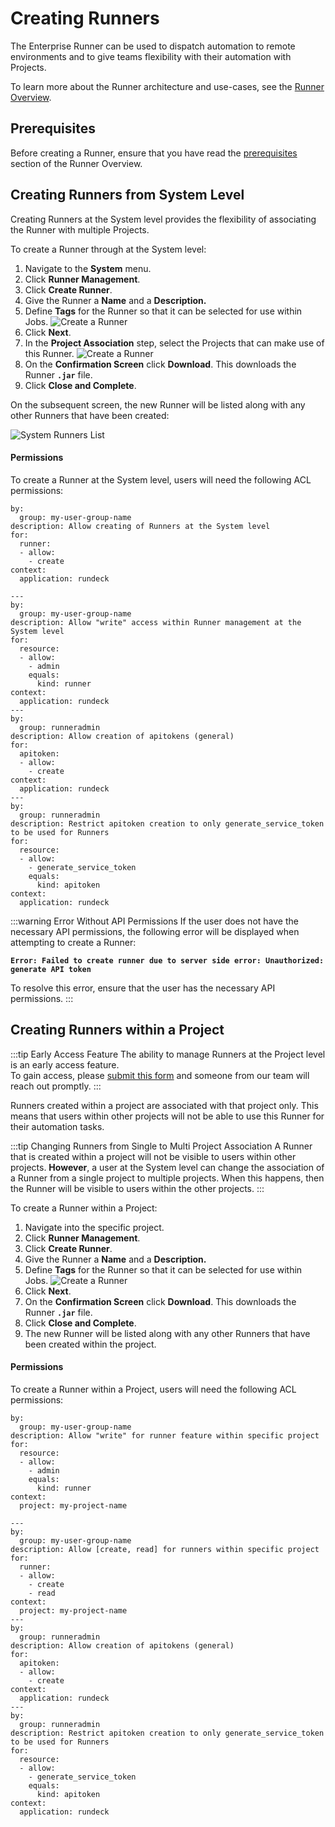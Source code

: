 # Creating Runners

The Enterprise Runner can be used to dispatch automation to remote environments and to give teams flexibility with their automation with Projects.

To learn more about the Runner architecture and use-cases, see the [Runner Overview](/administration/runner/index.md).

## Prerequisites

Before creating a Runner, ensure that you have read the [prerequisites](/administration/runner/index.md#enabling-the-latest-runner-features) section of the Runner Overview.


## Creating Runners from System Level

Creating Runners at the System level provides the flexibility of associating the Runner with multiple Projects.

To create a Runner through at the System level:

1. Navigate to the **System** menu.
2. Click **Runner Management**.
3. Click **Create Runner**.
4. Give the Runner a **Name** and a **Description.**
5. Define **Tags** for the Runner so that it can be selected for use within Jobs.
    ![Create a Runner](/assets/img/create-runner-step-1.png)
6. Click **Next**.
7. In the **Project Association** step, select the Projects that can make use of this Runner.
    ![Create a Runner](/assets/img/create-runner-step-2.png)
8. On the **Confirmation Screen** click **Download**. This downloads the Runner **`.jar`** file.
9. Click **Close and Complete**.

On the subsequent screen, the new Runner will be listed along with any other Runners that have been created:

![System Runners List](/assets/img/system-level-runners-list.png)<br>

#### Permissions
To create a Runner at the System level, users will need the following ACL permissions:
```
by:
  group: my-user-group-name
description: Allow creating of Runners at the System level
for:
  runner:
  - allow:
    - create
context:
  application: rundeck

---
by:
  group: my-user-group-name
description: Allow "write" access within Runner management at the System level
for:
  resource:
  - allow:
    - admin
    equals:
      kind: runner
context:
  application: rundeck
---
by:
  group: runneradmin
description: Allow creation of apitokens (general)
for:
  apitoken:
  - allow:
    - create
context:
  application: rundeck
---
by:
  group: runneradmin
description: Restrict apitoken creation to only generate_service_token to be used for Runners
for:
  resource:
  - allow:
    - generate_service_token
    equals:
      kind: apitoken
context:
  application: rundeck
```

:::warning Error Without API Permissions
If the user does not have the necessary API permissions, the following error will be displayed when attempting to create a Runner:

**`Error: Failed to create runner due to server side error: Unauthorized: generate API token`**

To resolve this error, ensure that the user has the necessary API permissions.
:::

## Creating Runners within a Project

:::tip Early Access Feature
The ability to manage Runners at the Project level is an early access feature.  
To gain access, please [submit this form](https://www.pagerduty.com/early-access/) and someone from our team will reach out promptly.
:::

Runners created within a project are associated with that project only. This means that users within other projects will not be able to use this Runner for their automation tasks.

:::tip Changing Runners from Single to Multi Project Association
A Runner that is created within a project will not be visible to users within other projects.
**However**, a user at the System level can change the association of a Runner from a single project to multiple projects.
When this happens, then the Runner will be visible to users within the other projects.
:::

To create a Runner within a Project:

1. Navigate into the specific project.
2. Click **Runner Management**.
3. Click **Create Runner**.
4. Give the Runner a **Name** and a **Description.**
5. Define **Tags** for the Runner so that it can be selected for use within Jobs.
    ![Create a Runner](/assets/img/create-runner-step-1.png)
6. Click **Next**.
7. On the **Confirmation Screen** click **Download**. This downloads the Runner **`.jar`** file.
8. Click **Close and Complete**.
9. The new Runner will be listed along with any other Runners that have been created within the project.

#### Permissions

To create a Runner within a Project, users will need the following ACL permissions:
```
by:
  group: my-user-group-name
description: Allow "write" for runner feature within specific project
for:
  resource:
  - allow:
    - admin
    equals:
      kind: runner
context:
  project: my-project-name

---
by:
  group: my-user-group-name
description: Allow [create, read] for runners within specific project
for:
  runner:
  - allow:
    - create
    - read
context:
  project: my-project-name
---
by:
  group: runneradmin
description: Allow creation of apitokens (general)
for:
  apitoken:
  - allow:
    - create
context:
  application: rundeck
---
by:
  group: runneradmin
description: Restrict apitoken creation to only generate_service_token to be used for Runners
for:
  resource:
  - allow:
    - generate_service_token
    equals:
      kind: apitoken
context:
  application: rundeck
```